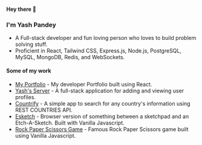 #### Hey there 👋
### I'm Yash Pandey
- A Full-stack developer and fun loving person who loves to build problem solving stuff.
- Proficient in React, Tailwind CSS, Express.js, Node.js, PostgreSQL, MySQL, MongoDB, Redis, and WebSockets.

#### Some of my work

- [My Portfolio](https://yash-pandey.netlify.app/) - My developer Portfolio built using React.
- [Yash's Server](https://github.com/yashpandey002/yash-server) - A full-stack application for adding and viewing user profiles.
- [Countrify](https://github.com/yashpandey002/countrify) - A simple app to search for any country's information using REST COUNTRIES API.
- [Esketch](https://github.com/yashpandey002/esketch) - Browser version of something between a sketchpad and an Etch-A-Sketch. Built with Vanilla Javascript.
- [Rock Paper Scissors Game](https://github.com/yashpandey002/TaskOn) - Famous Rock Paper Scissors game built using Vanilla Javascript.

